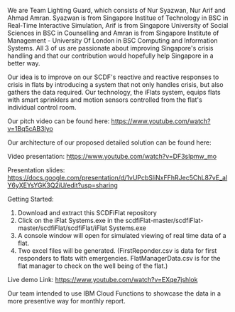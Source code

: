 We are Team Lighting Guard, which consists of Nur Syazwan, Nur Arif and Ahmad Amran. Syazwan is from Singapore Institue of Technology
in BSC in Real-Time Interactive Simulation, Arif is from Singapore University of Social Sciences in BSC in Counselling and Amran is from
Singapore Institute of Management - University Of London in BSC Computing and Information Systems. All 3 of us are passionate about 
improving Singapore's crisis handling and that our contribution would hopefully help Singapore in a better way.

Our idea is to improve on our SCDF's reactive and reactive responses to crisis in flats by introducing a system that 
not only handles crisis, but also gathers the data required. Our technology, the iFlats system, equips flats with smart sprinklers and
motion sensors controlled from the flat's individual control room.


Our pitch video can be found here:
https://www.youtube.com/watch?v=1Bq5cAB3lyo

Our architecture of our proposed detailed solution can be found here:

Video presentation: https://www.youtube.com/watch?v=DF3sIpmw_mo 

Presentation slides: https://docs.google.com/presentation/d/1vUPcbSliNxFFhRJec5ChL87vE_alY6yXEYsYGK3Q2iU/edit?usp=sharing

Getting Started:
1. Download and extract this SCDFiFlat repository
2. Click on the iFlat Systems.exe in the 
   scdfiFlat-master/scdfiFlat-master/scdfiFlat/scdfiFlat/iFlat Systems.exe
3. A console window will open for
   simulated viewing of real time
   data of a flat. 
4. Two excel files will be generated.
   (FirstReponder.csv is data for 
    first responders to flats with 
    emergencies. FlatManagerData.csv
    is for the flat manager to check
    on the well being of the flat.)

Live demo Link:
https://www.youtube.com/watch?v=EXqe7jshlok

Our team intended to use IBM Cloud Functions to showcase the data in a more
presentive way for monthly report.
